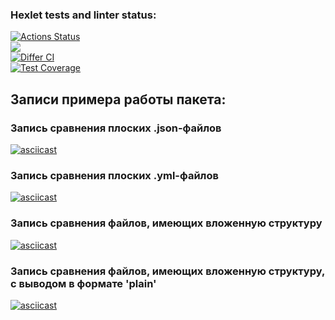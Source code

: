 ### Hexlet tests and linter status:
[![Actions Status](https://github.com/Kirill070/php-project-48/workflows/hexlet-check/badge.svg)](https://github.com/Kirill070/php-project-48/actions)<br>
<a href="https://codeclimate.com/github/Kirill070/php-project-48/maintainability"><img src="https://api.codeclimate.com/v1/badges/295354b96a25dd51311e/maintainability" /></a><br>
[![Differ CI](https://github.com/Kirill070/php-project-48/actions/workflows/my-check.yml/badge.svg)](https://github.com/Kirill070/php-project-48/actions/workflows/my-check.yml)<br>
[![Test Coverage](https://api.codeclimate.com/v1/badges/295354b96a25dd51311e/test_coverage)](https://codeclimate.com/github/Kirill070/php-project-48/test_coverage)<br>

## Записи примера работы пакета:

### Запись сравнения плоских .json-файлов

[![asciicast](https://asciinema.org/a/wNR5yK7yML6RCVGqzGwKmZK1y.svg)](https://asciinema.org/a/wNR5yK7yML6RCVGqzGwKmZK1y)

### Запись сравнения плоских .yml-файлов

[![asciicast](https://asciinema.org/a/did6HEXY1JVgqe0uX0twfRWTM.svg)](https://asciinema.org/a/did6HEXY1JVgqe0uX0twfRWTM)

### Запись сравнения файлов, имеющих вложенную структуру

[![asciicast](https://asciinema.org/a/tVe4J0pBBEq140sKpSEmynvDf.svg)](https://asciinema.org/a/tVe4J0pBBEq140sKpSEmynvDf)

### Запись сравнения файлов, имеющих вложенную структуру, с выводом в формате 'plain'

[![asciicast](https://asciinema.org/a/XuOH5IkAFow9Q7TJIJ6rXtXXO.svg)](https://asciinema.org/a/XuOH5IkAFow9Q7TJIJ6rXtXXO)
